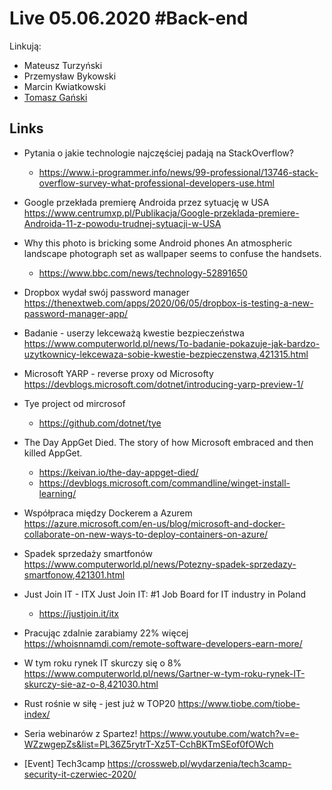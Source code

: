 # Live 05.06.2020 #Back-end

Linkują:

- Mateusz Turzyński
- Przemysław Bykowski
- Marcin Kwiatkowski
- [Tomasz Gański](https://www.linkedin.com/in/tomaszganski)

## Links

- Pytania o jakie technologie najczęściej padają na StackOverflow?
  - https://www.i-programmer.info/news/99-professional/13746-stack-overflow-survey-what-professional-developers-use.html
- Google przekłada premierę Androida przez sytuację w USA
  https://www.centrumxp.pl/Publikacja/Google-przeklada-premiere-Androida-11-z-powodu-trudnej-sytuacji-w-USA

- Why this photo is bricking some Android phones
  An atmospheric landscape photograph set as wallpaper seems to confuse the handsets.

  - https://www.bbc.com/news/technology-52891650

- Dropbox wydał swój password manager
  https://thenextweb.com/apps/2020/06/05/dropbox-is-testing-a-new-password-manager-app/

- Badanie - userzy lekceważą kwestie bezpieczeństwa
  https://www.computerworld.pl/news/To-badanie-pokazuje-jak-bardzo-uzytkownicy-lekcewaza-sobie-kwestie-bezpieczenstwa,421315.html

- Microsoft YARP - reverse proxy od Microsofty
  https://devblogs.microsoft.com/dotnet/introducing-yarp-preview-1/

- Tye project od mircrosof
  - https://github.com/dotnet/tye
- The Day AppGet Died.
  The story of how Microsoft embraced and then killed AppGet.

  - https://keivan.io/the-day-appget-died/
  - https://devblogs.microsoft.com/commandline/winget-install-learning/

- Współpraca między Dockerem a Azurem
  https://azure.microsoft.com/en-us/blog/microsoft-and-docker-collaborate-on-new-ways-to-deploy-containers-on-azure/

- Spadek sprzedaży smartfonów
  https://www.computerworld.pl/news/Potezny-spadek-sprzedazy-smartfonow,421301.html

- Just Join IT - ITX
  Just Join IT: #1 Job Board for IT industry in Poland

  - https://justjoin.it/itx

- Pracując zdalnie zarabiamy 22% więcej
  https://whoisnnamdi.com/remote-software-developers-earn-more/

- W tym roku rynek IT skurczy się o 8%
  https://www.computerworld.pl/news/Gartner-w-tym-roku-rynek-IT-skurczy-sie-az-o-8,421030.html

- Rust rośnie w siłę - jest już w TOP20
  https://www.tiobe.com/tiobe-index/

- Seria webinarów z Spartez!
  https://www.youtube.com/watch?v=e-WZzwgepZs&list=PL36Z5rytrT-Xz5T-CchBKTmSEof0fOWch

- [Event] Tech3camp
  https://crossweb.pl/wydarzenia/tech3camp-security-it-czerwiec-2020/
